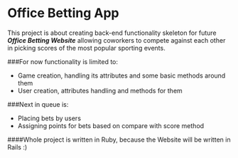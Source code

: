 # Office Betting App

This project is about creating back-end functionality skeleton for future
**_Office Betting Website_**
allowing coworkers to compete against each other in picking scores of the most popular sporting events.

###For now functionality is limited to:
* Game creation, handling its attributes and some basic methods around them
* User creation, attributes handling and methods for them

###Next in queue is:
* Placing bets by users
* Assigning points for bets based on compare with score method

####Whole project is written in Ruby, because the Website will be written in Rails :)
